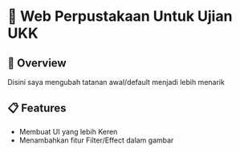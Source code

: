 # 🌟 Web Perpustakaan Untuk Ujian UKK

## 🚀 Overview
Disini saya mengubah tatanan awal/default menjadi lebih menarik 

## 📋 Features
- Membuat UI yang lebih Keren 
- Menambahkan fitur Filter/Effect dalam gambar
